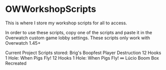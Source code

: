 # OWWorkshopScripts
This is where I store my workshop scripts for all to access.

In order to use these scripts, copy one of the scripts and paste it in the Overwatch custom game lobby settings. These scripts only work with Overwatch 1.45+

Current Project Scripts stored:
Brig's Boopfest
Player Destruction
12 Hooks 1 Hole: When Pigs Fly!
12 Hooks 1 Hole: When Pigs Fly! ∞
Lúcio Boom Box Recreated